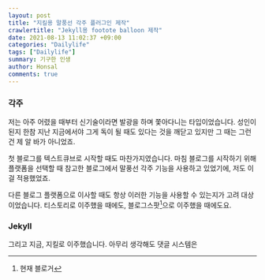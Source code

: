```yaml
---
layout: post
title: "지킬용 말풍선 각주 플러그인 제작"
crawlertitle: "Jekyll용 footote balloon 제작"
date: 2021-08-13 11:02:37 +09:00
categories: "Dailylife"
tags: ["Dailylife"]
summary: 기구한 인생
author: Honsal
comments: true
---
```


### 각주

저는 아주 어렸을 때부터 신기술이라면 발광을 하며 쫓아다니는 타입이었습니다. 성인이 된지 한참 지난 지금에서야 그게 독이 될 때도 있다는 것을 깨닫고 있지만 그 때는 그런 건 제 알 바가 아니었죠.

첫 블로그를 텍스트큐브로 시작할 때도 마찬가지였습니다. 마침 블로그를 시작하기 위해 플랫폼을 선택할 때 참고한 블로그에서 말풍선 각주 기능을 사용하고 있었기에, 저도 이걸 적용했었죠.

다른 블로그 플랫폼으로 이사할 때도 항상 이러한 기능을 사용할 수 있는지가 고려 대상이었습니다. 티스토리로 이주했을 때에도, 블로그스팟[^1]으로 이주했을 때에도요.

### Jekyll

그리고 지금, 지킬로 이주했습니다. 아무리 생각해도 댓글 시스템은 

[^1]: 현재 블로거